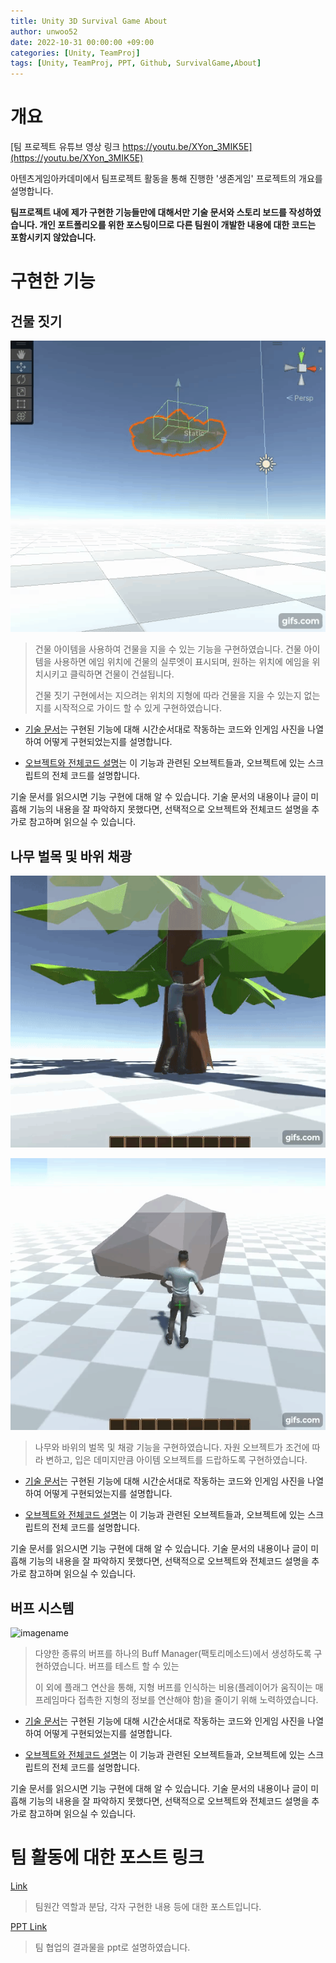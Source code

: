 ```yaml
---
title: Unity 3D Survival Game About
author: unwoo52
date: 2022-10-31 00:00:00 +09:00
categories: [Unity, TeamProj]
tags: [Unity, TeamProj, PPT, Github, SurvivalGame,About]
---
```


# 개요

[팀 프로젝트 유튜브 영상 링크 https://youtu.be/XYon_3MIK5E](https://youtu.be/XYon_3MIK5E)

아텐츠게임아카데미에서 팀프로젝트 활동을 통해 진행한 '생존게임' 프로젝트의 개요를 설명합니다.

**팀프로젝트 내에 제가 구현한 기능들만에 대해서만 기술 문서와 스토리 보드를 작성하였습니다. 개인 포트폴리오를 위한 포스팅이므로 다른 팀원이 개발한 내용에 대한 코드는 포함시키지 않았습니다.**

# 구현한 기능

## 건물 짓기

![imagename](/assets/image/Project/TeamProject/SurvivalProjectAboud/004.gif)

> 건물 아이템을 사용하여 건물을 지을 수 있는 기능을 구현하였습니다. 건물 아이템을 사용하면 에임 위치에 건물의 실루엣이 표시되며, 원하는 위치에 에임을 위치시키고 클릭하면 건물이 건설됩니다.
> 
> 건물 짓기 구현에서는 지으려는 위치의 지형에 따라 건물을 지을 수 있는지 없는지를 시작적으로 가이드 할 수 있게 구현하였습니다.

- [기술 문서](https://unwoo52.github.io/posts/Team-Project-%EA%B1%B4%EB%AC%BC-%EC%95%84%EC%9D%B4%ED%85%9C-%EC%84%A4%EC%B9%98-%EA%B8%B0%EB%8A%A5-%EA%B8%B0%EC%88%A0-%EB%AC%B8%EC%84%9C/)는 구현된 기능에 대해 시간순서대로 작동하는 코드와 인게임 사진을 나열하여 어떻게 구현되었는지를 설명합니다.

- [오브젝트와 전체코드 설명](https://unwoo52.github.io/posts/Team-Project-%EA%B1%B4%EB%AC%BC-%EC%95%84%EC%9D%B4%ED%85%9C-%EC%84%A4%EC%B9%98-%EA%B8%B0%EB%8A%A5-%EC%98%A4%EB%B8%8C%EC%A0%9D%ED%8A%B8%EC%99%80-%EC%A0%84%EC%B2%B4%EC%BD%94%EB%93%9C-%EC%84%A4%EB%AA%85/)는 이 기능과 관련된 오브젝트들과, 오브젝트에 있는 스크립트의 전체 코드를 설명합니다.

기술 문서를 읽으시면 기능 구현에 대해 알 수 있습니다. 기술 문서의 내용이나 글이 미흡해 기능의 내용을 잘 파악하지 못했다면, 선택적으로 오브젝트와 전체코드 설명을 추가로 참고하며 읽으실 수 있습니다.

## 나무 벌목 및 바위 채광

![imagename](/assets/image/Project/TeamProject/SurvivalProjectAboud/001.gif)

![imagename](/assets/image/Project/TeamProject/SurvivalProjectAboud/001-1.gif)

> 나무와 바위의 벌목 및 채광 기능을 구현하였습니다. 자원 오브젝트가 조건에 따라 변하고, 입은 데미지만큼 아이템 오브젝트를 드랍하도록 구현하였습니다.

- [기술 문서](https://unwoo52.github.io/posts/Team-Project-%EC%B1%84%EA%B4%91-%EB%B0%8F-%EB%B2%8C%EB%AA%A9-%EA%B8%B0%EB%8A%A5-%EA%B8%B0%EC%88%A0-%EB%AC%B8%EC%84%9C/)는 구현된 기능에 대해 시간순서대로 작동하는 코드와 인게임 사진을 나열하여 어떻게 구현되었는지를 설명합니다.

- [오브젝트와 전체코드 설명](https://unwoo52.github.io/posts/Team-Project-%EC%B1%84%EA%B4%91-%EB%B0%8F-%EB%B2%8C%EB%AA%A9-%EA%B8%B0%EB%8A%A5-%EC%98%A4%EB%B8%8C%EC%A0%9D%ED%8A%B8%EC%99%80-%EC%A0%84%EC%B2%B4%EC%BD%94%EB%93%9C-%EC%84%A4%EB%AA%85/)는 이 기능과 관련된 오브젝트들과, 오브젝트에 있는 스크립트의 전체 코드를 설명합니다.

기술 문서를 읽으시면 기능 구현에 대해 알 수 있습니다. 기술 문서의 내용이나 글이 미흡해 기능의 내용을 잘 파악하지 못했다면, 선택적으로 오브젝트와 전체코드 설명을 추가로 참고하며 읽으실 수 있습니다.

## 버프 시스템

![imagename](/assets/image/Project/TeamProject/SurvivalProjectAboud/000.gif)

> 다양한 종류의 버프를 하나의 Buff Manager(팩토리메소드)에서 생성하도록 구현하였습니다. 버프를 테스트 할 수 있는
>
> 이 외에 플래그 연산을 통해, 지형 버프를 인식하는 비용(플레이어가 움직이는 매 프레임마다 접촉한 지형의 정보를 연산해야 함)을 줄이기 위해 노력하였습니다.


- [기술 문서](https://unwoo52.github.io/posts/Team-Project-Buff-%EA%B8%B0%EB%8A%A5-%EA%B8%B0%EC%88%A0-%EB%AC%B8%EC%84%9C/)는 구현된 기능에 대해 시간순서대로 작동하는 코드와 인게임 사진을 나열하여 어떻게 구현되었는지를 설명합니다.

- [오브젝트와 전체코드 설명](https://unwoo52.github.io/posts/Team-Project-Buff-%EA%B8%B0%EB%8A%A5-%EC%98%A4%EB%B8%8C%EC%A0%9D%ED%8A%B8%EC%99%80-%EC%A0%84%EC%B2%B4%EC%BD%94%EB%93%9C-%EC%84%A4%EB%AA%85/)는 이 기능과 관련된 오브젝트들과, 오브젝트에 있는 스크립트의 전체 코드를 설명합니다.

기술 문서를 읽으시면 기능 구현에 대해 알 수 있습니다. 기술 문서의 내용이나 글이 미흡해 기능의 내용을 잘 파악하지 못했다면, 선택적으로 오브젝트와 전체코드 설명을 추가로 참고하며 읽으실 수 있습니다.

# 팀 활동에 대한 포스트 링크

[Link](https://unwoo52.github.io/posts/Team-Project-About/)

> 팀원간 역할과 분담, 각자 구현한 내용 등에 대한 포스트입니다.

[PPT Link](https://unwoo52.github.io/posts/Team-Project-PPT/)

> 팀 협업의 결과물을 ppt로 설명하였습니다.
